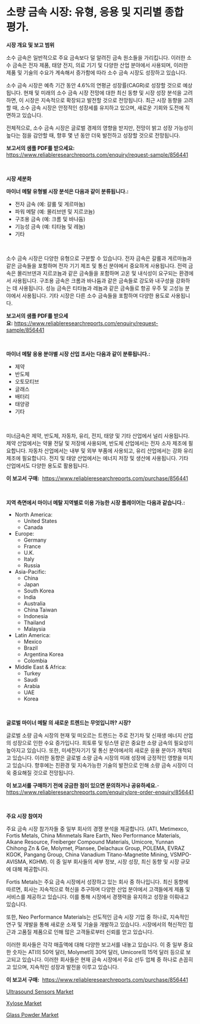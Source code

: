 <p><h1>소량 금속 시장: 유형, 응용 및 지리별 종합 평가.</h1></p><p><strong>시장 개요 및 보고 범위</strong></p>
<p><p>소수 금속은 일반적으로 주요 금속보다 덜 알려진 금속 원소들을 가리킵니다. 이러한 소수 금속은 전자 제품, 태양 전지, 의료 기기 및 다양한 산업 분야에서 사용되며, 이러한 제품 및 기술의 수요가 계속해서 증가함에 따라 소수 금속 시장도 성장하고 있습니다.</p><p>소수 금속 시장은 예측 기간 동안 4.6%의 연평균 성장률(CAGR)로 성장할 것으로 예상됩니다. 현재 및 미래의 소수 금속 시장 전망에 대한 최신 동향 및 시장 성장 분석을 고려하면, 이 시장은 지속적으로 확장되고 발전할 것으로 전망됩니다. 최근 시장 동향을 고려할 때, 소수 금속 시장은 안정적인 성장세를 유지하고 있으며, 새로운 기회와 도전에 직면하고 있습니다.</p><p>전체적으로, 소수 금속 시장은 글로벌 경제의 영향을 받지만, 전망이 밝고 성장 가능성이 높다는 점을 감안할 때, 향후 몇 년 동안 더욱 발전하고 성장할 것으로 전망됩니다.</p></p>
<p><strong>보고서의 샘플 PDF를 받으세요:</strong> <a href="https://www.reliableresearchreports.com/enquiry/request-sample/856441">https://www.reliableresearchreports.com/enquiry/request-sample/856441</a></p>
<p>&nbsp;</p>
<p><strong>시장 세분화</strong></p>
<p><strong>마이너 메탈 유형별 시장 분석은 다음과 같이 분류됩니다.:</strong></p>
<p><ul><li>전자 금속 (예: 갈륨 및 게르마늄)</li><li>파워 메탈 (예: 몰리브덴 및 지르코늄)</li><li>구조용 금속 (예: 크롬 및 바나듐)</li><li>기능성 금속 (예: 티타늄 및 레늄)</li><li>기타</li></ul></p>
<p>&nbsp;</p>
<p><p>소수 금속 시장은 다양한 유형으로 구분할 수 있습니다. 전자 금속은 갈륨과 게르마늄과 같은 금속들을 포함하며 전자 기기 제조 및 통신 분야에서 중요하게 사용됩니다. 전력 금속은 몰리브덴과 지르코늄과 같은 금속들을 포함하며 고온 및 내식성이 요구되는 환경에서 사용됩니다. 구조용 금속은 크롬과 바나듐과 같은 금속들로 강도와 내구성을 강화하는 데 사용됩니다. 성능 금속은 티타늄과 레늄과 같은 금속들로 항공 우주 및 고성능 분야에서 사용됩니다. 기타 시장은 다른 소수 금속들을 포함하며 다양한 용도로 사용됩니다.</p></p>
<p><strong>보고서의 샘플 PDF를 받으세요:</strong>&nbsp;<a href="https://www.reliableresearchreports.com/enquiry/request-sample/856441">https://www.reliableresearchreports.com/enquiry/request-sample/856441</a></p>
<p>&nbsp;</p>
<p><strong> 마이너 메탈 응용 분야별 시장 산업 조사는 다음과 같이 분류됩니다.:</strong></p>
<p><ul><li>제약</li><li>반도체</li><li>오토모티브</li><li>글래스</li><li>배터리</li><li>태양광</li><li>기타</li></ul></p>
<p>&nbsp;</p>
<p><p>미너금속은 제약, 반도체, 자동차, 유리, 전지, 태양 및 기타 산업에서 널리 사용됩니다. 제약 산업에서는 약물 전달 및 저장에 사용되며, 반도체 산업에서는 전자 소자 제조에 필요합니다. 자동차 산업에서는 내부 및 외부 부품에 사용되고, 유리 산업에서는 강화 유리 제조에 필요합니다. 전지 및 태양 산업에서는 에너지 저장 및 생산에 사용됩니다. 기타 산업에서도 다양한 용도로 활용됩니다.</p></p>
<p><strong>이 보고서 구매:</strong>&nbsp; <a href="https://www.reliableresearchreports.com/purchase/856441">https://www.reliableresearchreports.com/purchase/856441</a></p>
<p>&nbsp;</p>
<p><strong>지역 측면에서 마이너 메탈 지역별로 이용 가능한 시장 플레이어는 다음과 같습니다.:</strong></p>
<p><ul>
    <li>
        North America:
        <ul>
            <li>United States</li>
            <li>Canada</li>
        </ul>
    </li>
    <li>
        Europe:
        <ul>
            <li>Germany</li>
            <li>France</li>
            <li>U.K.</li>
            <li>Italy</li>
            <li>Russia</li>
        </ul>
    </li>
    <li>
        Asia-Pacific:
        <ul>
            <li>China</li>
            <li>Japan</li>
            <li>South Korea</li>
            <li>India</li>
            <li>Australia</li>
            <li>China Taiwan</li>
            <li>Indonesia</li>
            <li>Thailand</li>
            <li>Malaysia</li>
        </ul>
    </li>
    <li>
        Latin America:
        <ul>
            <li>Mexico</li>
            <li>Brazil</li>
            <li>Argentina Korea</li>
            <li>Colombia</li>
        </ul>
    </li>
    <li>
        Middle East & Africa:
        <ul>
            <li>Turkey</li>
            <li>Saudi</li>
            <li>Arabia</li>
            <li>UAE</li>
            <li>Korea</li>
        </ul>
    </li>
    </ul></p>
<p>&nbsp;</p>
<p><strong>글로벌 마이너 메탈 의 새로운 트렌드는 무엇입니까? 시장?</strong></p>
<p><p>글로벌 소량 금속 시장의 현재 및 떠오르는 트렌드는 주로 전기차 및 신재생 에너지 산업의 성장으로 인한 수요 증가입니다. 희토류 및 텅스텐 같은 중요한 소량 금속의 필요성이 높아지고 있습니다. 또한, 미세전자기기 및 통신 분야에서의 새로운 응용 분야가 개척되고 있습니다. 이러한 동향은 글로벌 소량 금속 시장의 미래 성장에 긍정적인 영향을 미치고 있습니다. 향후에는 친환경 및 지속가능한 기술의 발전으로 인해 소량 금속 시장이 더욱 중요해질 것으로 전망됩니다.</p></p>
<p><strong>이 보고서를 구매하기 전에 궁금한 점이 있으면 문의하거나 공유하세요.</strong>- <a href="https://www.reliableresearchreports.com/enquiry/pre-order-enquiry/856441">https://www.reliableresearchreports.com/enquiry/pre-order-enquiry/856441</a></p>
<p>&nbsp;</p>
<p><strong>주요 시장 참여자</strong></p>
<p><p>주요 금속 시장 참가자들 중 일부 회사의 경쟁 분석을 제공합니다. (ATI, Metimexco, Fortis Metals, China Minmetals Rare Earth, Neo Performance Materials, Alkane Resource, Freiberger Compound Materials, Umicore, Yunnan Chihong Zn & Ge, Molymet, Plansee, Delachaux Group, POLEMA, EVRAZ KGOK, Pangang Group, China Vanadium Titano-Magnetite Mining, VSMPO-AVISMA, KGHM). 이 중 일부 회사들의 세부 정보, 시장 성장, 최신 동향 및 시장 규모에 대해 제공합니다.</p><p>Fortis Metals는 주요 금속 시장에서 성장하고 있는 회사 중 하나입니다. 최신 동향에 따르면, 회사는 지속적으로 혁신을 추구하며 다양한 산업 분야에서 고객들에게 제품 및 서비스를 제공하고 있습니다. 이를 통해 시장에서 경쟁력을 유지하고 성장을 이뤄내고 있습니다.</p><p>또한, Neo Performance Materials는 선도적인 금속 시장 기업 중 하나로, 지속적인 연구 및 개발을 통해 새로운 소재 및 기술을 개발하고 있습니다. 시장에서의 혁신적인 접근과 고품질 제품으로 인해 많은 고객들로부터 신뢰를 얻고 있습니다.</p><p>이러한 회사들은 각각 매출액에 대해 다양한 보고서를 내놓고 있습니다. 이 중 일부 중요한 숫자는 ATI의 50억 달러, Molymet의 30억 달러, Umicore의 15억 달러 등으로 보고되고 있습니다. 이러한 회사들은 현재 금속 시장에서 주요 선두 업체 중 하나로 손꼽히고 있으며, 지속적인 성장과 발전을 이루고 있습니다.</p></p>
<p><strong>이 보고서 구매:</strong>&nbsp;&nbsp;<a href="https://www.reliableresearchreports.com/purchase/856441">https://www.reliableresearchreports.com/purchase/856441</a></p>
<p><p><a href="https://github.com/arionmp/Market-Research-Report-List-2/blob/main/ultrasound-sensors-market.md">Ultrasound Sensors Market</a></p><p><a href="https://valiant-lunge-8fe.notion.site/Xylose-Market-Size-Global-Industry-Overview-Market-Segmentation-and-Forecast-2024-to-2031-cd2714179ba848d3a2fee7cea312e2c1">Xylose Market</a></p><p><a href="https://picayune-night-cbd.notion.site/Glass-Powder-Market-A-Comprehensive-Report-of-its-Market-Share-Growth-Trends-2024-2031-e3f9bdcfdc3446b3a9b9a51e74c8c0ce">Glass Powder Market</a></p></p>
